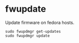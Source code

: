 # fwupdate

Update firmware on fedora hosts.

    sudo fwupdmgr get-updates
    sudo fwupdmgr update

